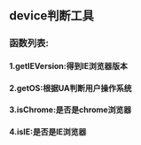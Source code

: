 ## device判断工具

### 函数列表:
#### 1.getIEVersion:得到IE浏览器版本
#### 2.getOS:根据UA判断用户操作系统
#### 3.isChrome:是否是chrome浏览器
#### 4.isIE:是否是IE浏览器